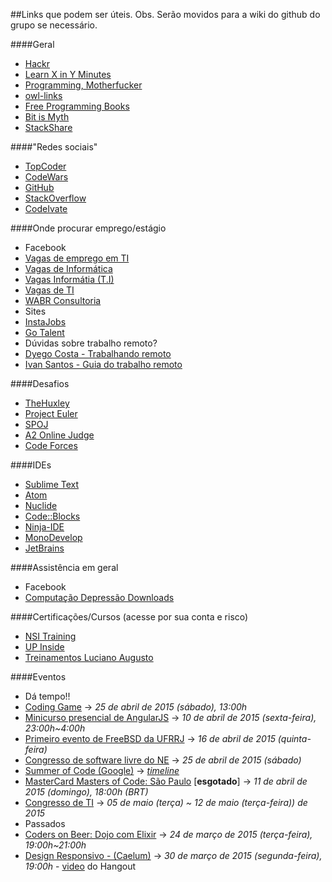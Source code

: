 ##Links que podem ser úteis.
Obs. Serão movidos para a wiki do github do grupo se necessário.

####Geral
- [Hackr](http://hackr.io/)
- [Learn X in Y Minutes](http://learnxinyminutes.com/)
- [Programming, Motherfucker](http://programming-motherfucker.com/become.html)
- [owl-links](http://owl-links.herokuapp.com/)
- [Free Programming Books](https://github.com/vhf/free-programming-books/blob/master/free-programming-books.md)
- [Bit is Myth](https://bitismyth.wordpress.com/)
- [StackShare](http://stackshare.io/)

####"Redes sociais"
- [TopCoder](http://www.topcoder.com/)
- [CodeWars](http://www.codewars.com/)
- [GitHub](https://www.github.com/)
- [StackOverflow](http://stackoverflow.com/)
- [CodeIvate](http://www.codeivate.com/)

####Onde procurar emprego/estágio
- Facebook
 - [Vagas de emprego em TI](https://www.facebook.com/groups/empregosti/)
 - [Vagas de Informática](https://www.facebook.com/groups/670009906402249/)
 - [Vagas Informátia (T.I)](https://www.facebook.com/groups/229074473875514/)
 - [Vagas de TI](https://www.facebook.com/groups/vagasdeti/)
 - [WABR Consultoria](https://www.facebook.com/wabrcons)
- Sites
 - [InstaJobs](http://instajobs.com.br/)
 - [Go Talent](http://www.gotalent.com.br/)
- Dúvidas sobre trabalho remoto?
 - [Dyego Costa - Trabalhando remoto](https://github.com/DyegoCosta/trabalhando-remoto)
 - [Ivan Santos - Guia do trabalho remoto](https://github.com/pragmaticivan/guia-do-trabalho-remoto)

####Desafios
- [TheHuxley](http://www.thehuxley.com/)
- [Project Euler](https://projecteuler.net/)
- [SPOJ](http://br.spoj.com/)
- [A2 Online Judge](http://www.ahmed-aly.com/)
- [Code Forces](http://codeforces.com/)

####IDEs
- [Sublime Text](http://www.sublimetext.com/)
- [Atom](https://atom.io/)
- [Nuclide](http://nuclide.io/)
- [Code::Blocks](http://www.codeblocks.org/)
- [Ninja-IDE](http://ninja-ide.org/)
- [MonoDevelop](http://www.monodevelop.com/)
- [JetBrains](https://www.jetbrains.com/)

####Assistência em geral
- Facebook
 - [Computação Depressão Downloads](https://www.facebook.com/groups/CDDownloads/)

####Certificações/Cursos (acesse por sua conta e risco)
- [NSI Training](https://www.facebook.com/nsitraining)
- [UP Inside](https://www.upinside.com.br/)
- [Treinamentos Luciano Augusto](http://www.lucianoaugusto.com.br/)

####Eventos
- Dá tempo!!
 - [Coding Game](http://www.codingame.com/start) -> _25 de abril de 2015 (sábado), 13:00h_
 - [Minicurso presencial de AngularJS](http://www.meetup.com/NetCoders/events/221572928/) -> _10 de abril de 2015 (sexta-feira), 23:00h~4:00h_
 - [Primeiro evento de FreeBSD da UFRRJ](http://bsdday.fug.com.br/) -> _16 de abril de 2015 (quinta-feira)_
 - [Congresso de software livre do NE](http://www.softwarelivrene.org/) -> _25 de abril de 2015 (sábado)_
 - [Summer of Code (Google)](https://www.google-melange.com/gsoc/homepage/google/gsoc2015) -> _[timeline](https://www.google-melange.com/gsoc/events/google/gsoc2015)_
 - [MasterCard Masters of Code: São Paulo](http://mastersofcode.com/event/sao-paulo-brazil/) [**esgotado**] -> _11 de abril de 2015 (domingo), 18:00h (BRT)_
 - [Congresso de TI](http://congressodeti.com.br/) -> _05 de maio (terça) ~ 12 de maio (terça-feira)) de 2015_
- Passados
 - [Coders on Beer: Dojo com Elixir](https://eventioz.com.br/e/coders-on-beer-dojo-com-elixir?utm_source=eventioz&utm_medium=emailtrans&utm_campaign=ez_notification_prereg&utm_content=textlink&source=orevem) -> _24 de março de 2015 (terça-feira), 19:00h~21:00h_
 - [Design Responsivo - (Caelum)](http://www.eventick.com.br/hangout-sobre-web-design-respo?utm_source=Alura&utm_campaign=9ba17c136e-Alura_Mar_o_2015_Hangout_S_rgio_e_Luiz3_23_2015&utm_medium=email&utm_term=0_acded722d9-9ba17c136e-47317561&mc_cid=9ba17c136e&mc_eid=6f5a1fc2ef) -> _30 de março de 2015 (segunda-feira), 19:00h_ - [video](https://www.youtube.com/watch?v=PyY4hvpbB2Q) do Hangout